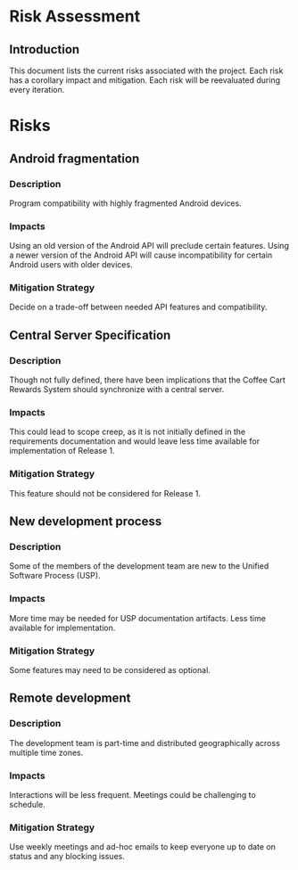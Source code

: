 # Risk Assessment

## Introduction

This document lists the current risks associated with the project.  Each risk has a corollary impact and mitigation. Each risk will be reevaluated during every iteration. 


# Risks
## Android fragmentation
### Description

Program compatibility with highly fragmented Android devices.

### Impacts

Using an old version of the Android API will preclude certain features. Using a newer version of the Android API will cause incompatibility for certain Android users with older devices.

### Mitigation Strategy

Decide on a trade-off between needed API features and compatibility.

## Central Server Specification

### Description

Though not fully defined, there have been implications that the Coffee Cart Rewards System should synchronize with a central server.  

### Impacts

This could lead to scope creep, as it is not initially defined in the requirements documentation and would leave less time available for implementation of Release 1.

### Mitigation Strategy

This feature should not be considered for Release 1.

## New development process

### Description

Some of the members of the development team are new to the Unified Software Process (USP).

### Impacts

More time may be needed for USP documentation artifacts. Less time available for implementation.

### Mitigation Strategy

Some features may need to be considered as optional.


## Remote development

### Description

The development team is part-time and distributed geographically across multiple time zones.

### Impacts

Interactions will be less frequent. Meetings could be challenging to schedule. 

### Mitigation Strategy

Use weekly meetings and ad-hoc emails to keep everyone up to date on status and any blocking issues.
